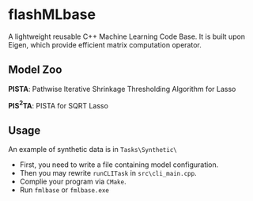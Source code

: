 # flashMLbase
A lightweight reusable C++ Machine Learning Code Base. It is built upon Eigen, which provide efficient matrix computation operator.

## Model Zoo
**PISTA**: Pathwise Iterative Shrinkage Thresholding Algorithm for Lasso

**PIS$^2$TA**: PISTA for SQRT Lasso

## Usage
An example of synthetic data is in `Tasks\Synthetic\`

- First, you need to write a file containing model configuration.
- Then you may rewrite `runCLITask` in `src\cli_main.cpp`.
- Complie your program via `CMake`.
- Run `fmlbase` or `fmlbase.exe`
